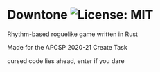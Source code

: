 # Downtone ![License: MIT](https://img.shields.io/badge/License-MIT-yellow.svg)
Rhythm-based roguelike game written in Rust

Made for the APCSP 2020-21 Create Task

cursed code lies ahead, enter if you dare